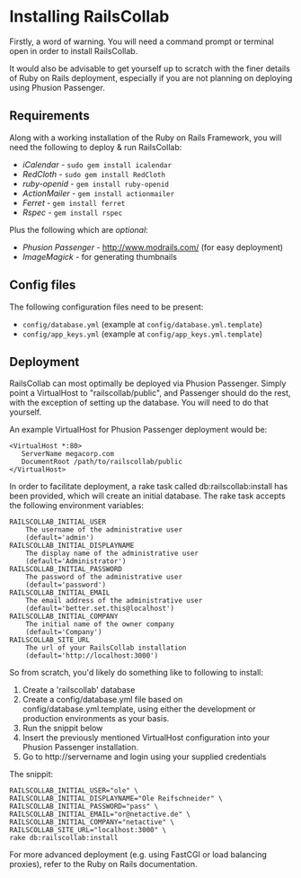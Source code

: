 # Installing RailsCollab

Firstly, a word of warning. You will need a command prompt or terminal open in order to install RailsCollab. 

It would also be advisable to get yourself up to scratch with the finer details of Ruby on Rails deployment, 
especially if you are not planning on deploying using Phusion Passenger.

## Requirements

Along with a working installation of the Ruby on Rails Framework, you will need the 
following to deploy & run RailsCollab:

* *iCalendar* - `sudo gem install icalendar`
* *RedCloth* - `sudo gem install RedCloth`
* *ruby-openid* - `gem install ruby-openid`
* *ActionMailer* - `gem install actionmailer`
* *Ferret* - `gem install ferret`
* *Rspec* - `gem install rspec`

Plus the following which are *optional*:

* *Phusion Passenger* - http://www.modrails.com/ (for easy deployment)
* *ImageMagick* - for generating thumbnails

## Config files

The following configuration files need to be present:

* `config/database.yml` (example at `config/database.yml.template`)
* `config/app_keys.yml` (example at `config/app_keys.yml.template`)

## Deployment

RailsCollab can most optimally be deployed via Phusion Passenger. Simply point a 
VirtualHost to "railscollab/public", and Passenger should do the rest, 
with the exception of setting up the database. You will need to do that yourself.

An example VirtualHost for Phusion Passenger deployment would be:

    <VirtualHost *:80>
	   ServerName megacorp.com
	   DocumentRoot /path/to/railscollab/public
    </VirtualHost>

In order to facilitate deployment, a rake task called db:railscollab:install
has been provided, which will create an initial database.
The rake task accepts the following environment variables:

	RAILSCOLLAB_INITIAL_USER
		The username of the administrative user
		(default='admin')
	RAILSCOLLAB_INITIAL_DISPLAYNAME
		The display name of the administrative user
		(default='Administrator')
	RAILSCOLLAB_INITIAL_PASSWORD
		The password of the administrative user
		(default='password')
	RAILSCOLLAB_INITIAL_EMAIL
		The email address of the administrative user
		(default='better.set.this@localhost')
	RAILSCOLLAB_INITIAL_COMPANY
		The initial name of the owner company
		(default='Company')
	RAILSCOLLAB_SITE_URL
		The url of your RailsCollab installation
		(default='http://localhost:3000')

So from scratch, you'd likely do something like to following to install:
1. Create a 'railscollab' database
2. Create a config/database.yml file based on config/database.yml.template, using either the development or production environments as your basis.
3. Run the snippit below
4. Insert the previously mentioned VirtualHost configuration into your Phusion Passenger installation.
5. Go to http://servername and login using your supplied credentials

The snippit:

	RAILSCOLLAB_INITIAL_USER="ole" \
	RAILSCOLLAB_INITIAL_DISPLAYNAME="Ole Reifschneider" \
	RAILSCOLLAB_INITIAL_PASSWORD="pass" \
	RAILSCOLLAB_INITIAL_EMAIL="or@netactive.de" \
	RAILSCOLLAB_INITIAL_COMPANY="netactive" \
	RAILSCOLLAB_SITE_URL="localhost:3000" \
	rake db:railscollab:install


For more advanced deployment (e.g. using FastCGI or load balancing proxies), refer to the Ruby on Rails documentation.
